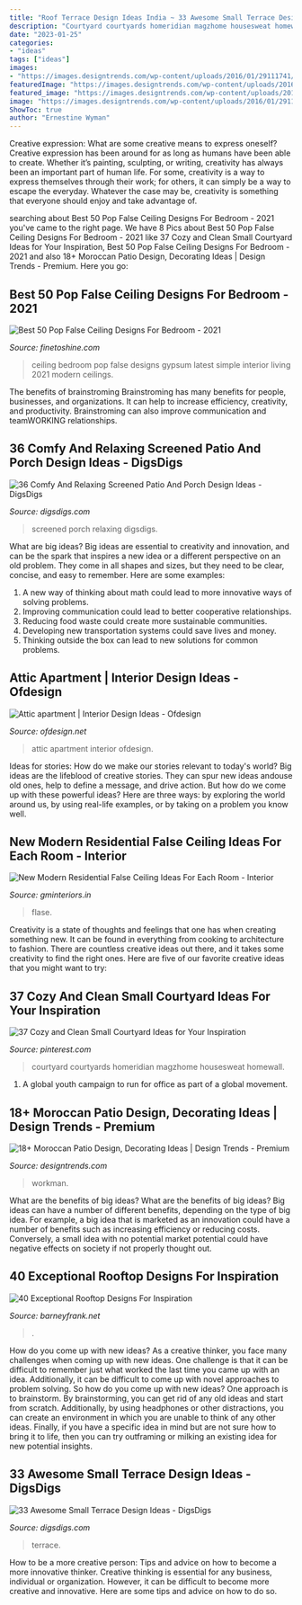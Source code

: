 ```yaml
---
title: "Roof Terrace Design Ideas India ~ 33 Awesome Small Terrace Design Ideas"
description: "Courtyard courtyards homeridian magzhome housesweat homewall"
date: "2023-01-25"
categories:
- "ideas"
tags: ["ideas"]
images:
- "https://images.designtrends.com/wp-content/uploads/2016/01/29111741/1Mediterranean-moroccan-patio.jpg"
featuredImage: "https://images.designtrends.com/wp-content/uploads/2016/01/29111741/1Mediterranean-moroccan-patio.jpg"
featured_image: "https://images.designtrends.com/wp-content/uploads/2016/01/29111741/1Mediterranean-moroccan-patio.jpg"
image: "https://images.designtrends.com/wp-content/uploads/2016/01/29111741/1Mediterranean-moroccan-patio.jpg"
ShowToc: true
author: "Ernestine Wyman"
---
```



Creative expression: What are some creative means to express oneself?
Creative expression has been around for as long as humans have been able to create. Whether it’s painting, sculpting, or writing, creativity has always been an important part of human life. For some, creativity is a way to express themselves through their work; for others, it can simply be a way to escape the everyday. Whatever the case may be, creativity is something that everyone should enjoy and take advantage of.

	

		
searching about Best 50 Pop False Ceiling Designs For Bedroom - 2021 you've came to the right page. We have 8 Pics about Best 50 Pop False Ceiling Designs For Bedroom - 2021 like 37 Cozy and Clean Small Courtyard Ideas for Your Inspiration, Best 50 Pop False Ceiling Designs For Bedroom - 2021 and also 18+ Moroccan Patio Design, Decorating Ideas | Design Trends - Premium. Here you go:
		
    
## Best 50 Pop False Ceiling Designs For Bedroom - 2021

<img loading=lazy src="https://www.finetoshine.com/wp-content/uploads/2020/08/Best-50-Pop-False-Ceiling-Designs-For-Bedroom-2019.jpg" onerror="this.onerror=null;this.src='https://tse1.mm.bing.net/th?id=OIP.LEpIHkLNIs9IdqHoXtoaWgHaEs&amp;pid=15.1';" alt="Best 50 Pop False Ceiling Designs For Bedroom - 2021">

_Source: finetoshine.com_

>ceiling bedroom pop false designs gypsum latest simple interior living 2021 modern ceilings. 

	

The benefits of brainstroming
Brainstroming has many benefits for people, businesses, and organizations. It can help to increase efficiency, creativity, and productivity. Brainstroming can also improve communication and teamWORKING relationships.

    
## 36 Comfy And Relaxing Screened Patio And Porch Design Ideas - DigsDigs

<img loading=lazy src="https://www.digsdigs.com/photos/comfy-and-relaxing-screened-patio-design-ideas-13.jpg" onerror="this.onerror=null;this.src='https://tse1.mm.bing.net/th?id=OIP.Td3II65TSCj_IlScb6AjQwHaLQ&amp;pid=15.1';" alt="36 Comfy And Relaxing Screened Patio And Porch Design Ideas - DigsDigs">

_Source: digsdigs.com_

>screened porch relaxing digsdigs. 

	

What are big ideas?
Big ideas are essential to creativity and innovation, and can be the spark that inspires a new idea or a different perspective on an old problem. They come in all shapes and sizes, but they need to be clear, concise, and easy to remember. Here are some examples:
1. A new way of thinking about math could lead to more innovative ways of solving problems. 
2. Improving communication could lead to better cooperative relationships. 
3. Reducing food waste could create more sustainable communities. 
4. Developing new transportation systems could save lives and money. 
5. Thinking outside the box can lead to new solutions for common problems.

    
## Attic Apartment | Interior Design Ideas - Ofdesign

<img loading=lazy src="https://www.ofdesign.net/wp-content/uploads/images/attic-apartment-11-956951732.jpeg" onerror="this.onerror=null;this.src='https://tse4.mm.bing.net/th?id=OIP.blbCeJA51RBrbovZEEOQUwHaE4&amp;pid=15.1';" alt="Attic apartment | Interior Design Ideas - Ofdesign">

_Source: ofdesign.net_

>attic apartment interior ofdesign. 

	

Ideas for stories: How do we make our stories relevant to today's world?
Big ideas are the lifeblood of creative stories. They can spur new ideas andouse old ones, help to define a message, and drive action. But how do we come up with these powerful ideas? Here are three ways: by exploring the world around us, by using real-life examples, or by taking on a problem you know well.

    
## New Modern Residential False Ceiling Ideas For Each Room - Interior

<img loading=lazy src="https://www.gminteriors.in/wp-content/uploads/2020/05/False-ceiling-ideas-for-living-room.jpg" onerror="this.onerror=null;this.src='https://tse1.mm.bing.net/th?id=OIP.rwHovtvILMsZPm_5ae_ZIAHaE8&amp;pid=15.1';" alt="New Modern Residential False Ceiling Ideas For Each Room - Interior">

_Source: gminteriors.in_

>flase. 

	

Creativity is a state of thoughts and feelings that one has when creating something new. It can be found in everything from cooking to architecture to fashion. There are countless creative ideas out there, and it takes some creativity to find the right ones. Here are five of our favorite creative ideas that you might want to try: 

    
## 37 Cozy And Clean Small Courtyard Ideas For Your Inspiration

<img loading=lazy src="https://i.pinimg.com/736x/70/c7/53/70c753567241436cb00bd12c6652f6a4.jpg" onerror="this.onerror=null;this.src='https://tse3.mm.bing.net/th?id=OIP.oA92GPj6n9HII98NLVjO_wHaLH&amp;pid=15.1';" alt="37 Cozy and Clean Small Courtyard Ideas for Your Inspiration">

_Source: pinterest.com_

>courtyard courtyards homeridian magzhome housesweat homewall. 

	

1. A global youth campaign to run for office as part of a global movement. 

    
## 18+ Moroccan Patio Design, Decorating Ideas | Design Trends - Premium

<img loading=lazy src="https://images.designtrends.com/wp-content/uploads/2016/01/29111741/1Mediterranean-moroccan-patio.jpg" onerror="this.onerror=null;this.src='https://tse4.mm.bing.net/th?id=OIP.8eAH-EpcVuDB_0d675mugwAAAA&amp;pid=15.1';" alt="18+ Moroccan Patio Design, Decorating Ideas | Design Trends - Premium">

_Source: designtrends.com_

>workman. 

	

What are the benefits of big ideas?
What are the benefits of big ideas? Big ideas can have a number of different benefits, depending on the type of big idea. For example, a big idea that is marketed as an innovation could have a number of benefits such as increasing efficiency or reducing costs. Conversely, a small idea with no potential market potential could have negative effects on society if not properly thought out.

    
## 40 Exceptional Rooftop Designs For Inspiration

<img loading=lazy src="http://www.barneyfrank.net/wp-content/uploads/2015/10/Exceptional-Rooftop-Designs-For-Inspiration-18.jpg" onerror="this.onerror=null;this.src='https://tse3.mm.bing.net/th?id=OIP.dqIRj4k34Iqoowz1XahDNQHaLH&amp;pid=15.1';" alt="40 Exceptional Rooftop Designs For Inspiration">

_Source: barneyfrank.net_

>. 

	

How do you come up with new ideas?
As a creative thinker, you face many challenges when coming up with new ideas. One challenge is that it can be difficult to remember just what worked the last time you came up with an idea. Additionally, it can be difficult to come up with novel approaches to problem solving.  So how do you come up with new ideas? 
One approach is to brainstorm. By brainstorming, you can get rid of any old ideas and start from scratch. Additionally, by using headphones or other distractions, you can create an environment in which you are unable to think of any other ideas. Finally, if you have a specific idea in mind but are not sure how to bring it to life, then you can try outframing or milking an existing idea for new potential insights.

    
## 33 Awesome Small Terrace Design Ideas - DigsDigs

<img loading=lazy src="https://www.digsdigs.com/photos/awesome-small-terrace-design-ideas-8-554x817.jpg" onerror="this.onerror=null;this.src='https://tse3.mm.bing.net/th?id=OIP.lNYGxS-6VeD2lGuwdeRonAHaK7&amp;pid=15.1';" alt="33 Awesome Small Terrace Design Ideas - DigsDigs">

_Source: digsdigs.com_

>terrace. 

	

How to be a more creative person: Tips and advice on how to become a more innovative thinker.
Creative thinking is essential for any business, individual or organization. However, it can be difficult to become more creative and innovative. Here are some tips and advice on how to do so.

